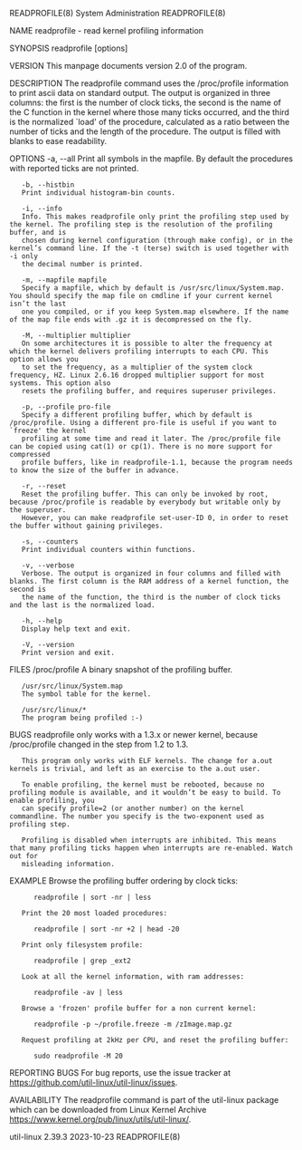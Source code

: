 READPROFILE(8)							     System Administration							READPROFILE(8)

NAME
       readprofile - read kernel profiling information

SYNOPSIS
       readprofile [options]

VERSION
       This manpage documents version 2.0 of the program.

DESCRIPTION
       The readprofile command uses the /proc/profile information to print ascii data on standard output. The output is organized in three columns: the first
       is the number of clock ticks, the second is the name of the C function in the kernel where those many ticks occurred, and the third is the normalized
       `load' of the procedure, calculated as a ratio between the number of ticks and the length of the procedure. The output is filled with blanks to ease
       readability.

OPTIONS
       -a, --all
	   Print all symbols in the mapfile. By default the procedures with reported ticks are not printed.

       -b, --histbin
	   Print individual histogram-bin counts.

       -i, --info
	   Info. This makes readprofile only print the profiling step used by the kernel. The profiling step is the resolution of the profiling buffer, and is
	   chosen during kernel configuration (through make config), or in the kernel’s command line. If the -t (terse) switch is used together with -i only
	   the decimal number is printed.

       -m, --mapfile mapfile
	   Specify a mapfile, which by default is /usr/src/linux/System.map. You should specify the map file on cmdline if your current kernel isn’t the last
	   one you compiled, or if you keep System.map elsewhere. If the name of the map file ends with .gz it is decompressed on the fly.

       -M, --multiplier multiplier
	   On some architectures it is possible to alter the frequency at which the kernel delivers profiling interrupts to each CPU. This option allows you
	   to set the frequency, as a multiplier of the system clock frequency, HZ. Linux 2.6.16 dropped multiplier support for most systems. This option also
	   resets the profiling buffer, and requires superuser privileges.

       -p, --profile pro-file
	   Specify a different profiling buffer, which by default is /proc/profile. Using a different pro-file is useful if you want to `freeze' the kernel
	   profiling at some time and read it later. The /proc/profile file can be copied using cat(1) or cp(1). There is no more support for compressed
	   profile buffers, like in readprofile-1.1, because the program needs to know the size of the buffer in advance.

       -r, --reset
	   Reset the profiling buffer. This can only be invoked by root, because /proc/profile is readable by everybody but writable only by the superuser.
	   However, you can make readprofile set-user-ID 0, in order to reset the buffer without gaining privileges.

       -s, --counters
	   Print individual counters within functions.

       -v, --verbose
	   Verbose. The output is organized in four columns and filled with blanks. The first column is the RAM address of a kernel function, the second is
	   the name of the function, the third is the number of clock ticks and the last is the normalized load.

       -h, --help
	   Display help text and exit.

       -V, --version
	   Print version and exit.

FILES
       /proc/profile
	   A binary snapshot of the profiling buffer.

       /usr/src/linux/System.map
	   The symbol table for the kernel.

       /usr/src/linux/*
	   The program being profiled :-)

BUGS
       readprofile only works with a 1.3.x or newer kernel, because /proc/profile changed in the step from 1.2 to 1.3.

       This program only works with ELF kernels. The change for a.out kernels is trivial, and left as an exercise to the a.out user.

       To enable profiling, the kernel must be rebooted, because no profiling module is available, and it wouldn’t be easy to build. To enable profiling, you
       can specify profile=2 (or another number) on the kernel commandline. The number you specify is the two-exponent used as profiling step.

       Profiling is disabled when interrupts are inhibited. This means that many profiling ticks happen when interrupts are re-enabled. Watch out for
       misleading information.

EXAMPLE
       Browse the profiling buffer ordering by clock ticks:

	      readprofile | sort -nr | less

       Print the 20 most loaded procedures:

	      readprofile | sort -nr +2 | head -20

       Print only filesystem profile:

	      readprofile | grep _ext2

       Look at all the kernel information, with ram addresses:

	      readprofile -av | less

       Browse a 'frozen' profile buffer for a non current kernel:

	      readprofile -p ~/profile.freeze -m /zImage.map.gz

       Request profiling at 2kHz per CPU, and reset the profiling buffer:

	      sudo readprofile -M 20

REPORTING BUGS
       For bug reports, use the issue tracker at https://github.com/util-linux/util-linux/issues.

AVAILABILITY
       The readprofile command is part of the util-linux package which can be downloaded from Linux Kernel Archive
       <https://www.kernel.org/pub/linux/utils/util-linux/>.

util-linux 2.39.3							  2023-10-23								READPROFILE(8)
